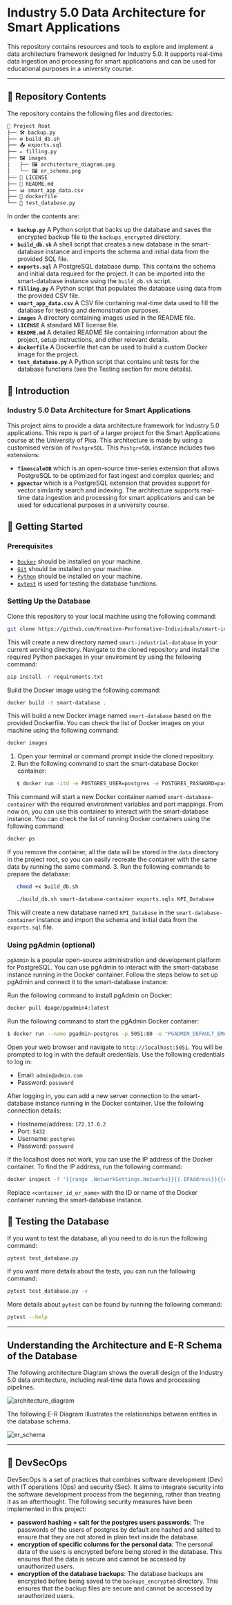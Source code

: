 # Industry 5.0 Data Architecture for Smart Applications

This repository contains resources and tools to explore and implement a data architecture framework designed for Industry 5.0. It supports real-time data ingestion and processing for smart applications and can be used for educational purposes in a university course.

---

## 📁 Repository Contents

The repository contains the following files and directories:

```bash
📂 Project Root
├── 🛠️ backup.py
├── ⚙️ build_db.sh
├── 📤 exports.sql
├── ✏️ filling.py
├── 🖼️ images
│   ├── 🖼️ architecture_diagram.png
│   └── 🖼️ er_schema.png
├── 📜 LICENSE
├── 📖 README.md
├── 📊 smart_app_data.csv
├── 🐋 dockerfile
└── 🧪 test_database.py
```

In order the contents are:

- **`backup.py`**
  A Python script that backs up the database and saves the encrypted backup file to the `backups_encrypted` directory.
- **`build_db.sh`**
  A shell script that creates a new database in the smart-database instance and imports the schema and initial data from the provided SQL file.
- **`exports.sql`**
  A PostgreSQL database dump. This contains the schema and initial data required for the project. It can be imported into the smart-database instance using the `build_db.sh` script.
- **`filling.py`**
  A Python script that populates the database using data from the provided CSV file.
- **`smart_app_data.csv`**
  A CSV file containing real-time data used to fill the database for testing and demonstration purposes.
- **`images`**
  A directory containing images used in the README file.
- **`LICENSE`**
  A standard MIT license file.
- **`README.md`**
  A detailed README file containing information about the project, setup instructions, and other relevant details.
- **`dockerfile`**
  A Dockerfile that can be used to build a custom Docker image for the project.
- **`test_database.py`**
  A Python script that contains unit tests for the database functions (see the Testing section for more details).

## 📜 Introduction

### Industry 5.0 Data Architecture for Smart Applications

This project aims to provide a data architecture framework for Industry 5.0 applications. This repo is part of a larger project for the Smart Applications course at the University of Pisa. This architecture is made by using a customised version of `PostgreSQL`. This `PostgreSQL` instance includes two extensions:

- **`TimescaleDB`** which is an open-source time-series extension that allows PostgreSQL to be optimized for fast ingest and complex queries; and
- **`pgvector`** which is a PostgreSQL extension that provides support for vector similarity search and indexing. The architecture supports real-time data ingestion and processing for smart applications and can be used for educational purposes in a university course.

## 🚀 Getting Started

### Prerequisites

- [`Docker`](https://www.docker.com/) should be installed on your machine.
- [`Git`](https://git-scm.com/) should be installed on your machine.
- [`Python`](https://www.python.org/) should be installed on your machine.
- [`pytest`](https://docs.pytest.org/en/stable/) is used for testing the database functions.

### Setting Up the Database

Clone this repository to your local machine using the following command:

```bash
git clone https://github.com/Kreative-Performative-Individuals/smart-industrial-database
```

This will create a new directory named `smart-industrial-database` in your current working directory.
Navigate to the cloned repository and install the required Python packages in your enviroment by using the following command:

```bash
pip install -r requirements.txt
```

Build the Docker image using the following command:

```bash
docker build -t smart-database .
```

This will build a new Docker image named `smart-database` based on the provided Dockerfile.
You can check the list of Docker images on your machine using the following command:

```bash
docker images
```

1. Open your terminal or command prompt inside the cloned repository.
2. Run the following command to start the smart-database Docker container:

```bash
   $ docker run -itd -e POSTGRES_USER=postgres -e POSTGRES_PASSWORD=password -p 5432:5432 -v ./data:/var/lib/postgresql/data --name smart-database-container smart-database
```

This command will start a new Docker container named `smart-database-container` with the required environment variables and port mappings. From now on, you can use this container to interact with the smart-database instance.
You can check the list of running Docker containers using the following command:

```bash
docker ps
```

If you remove the container, all the data will be stored in the `data` directory in the project root, so you can easily recreate the container with the same data by running the same command.
3. Run the following commands to prepare the database:

```bash
   chmod +x build_db.sh
```

```bash
   ./build_db.sh smart-database-container exports.sqls KPI_Database
```

This will create a new database named `KPI_Database` in the `smart-database-container` instance and import the schema and initial data from the `exports.sql` file.

### Using pgAdmin (optional)

`pgAdmin` is a popular open-source administration and development platform for PostgreSQL. You can use pgAdmin to interact with the smart-database instance running in the Docker container. Follow the steps below to set up pgAdmin and connect it to the smart-database instance:

Run the following command to install pgAdmin on Docker:

```bash
docker pull dpage/pgadmin4:latest
```

Run the following command to start the pgAdmin Docker container:

```bash
$ docker run --name pgadmin-postgres -p 5051:80 -e "PGADMIN_DEFAULT_EMAIL=admin@admin.com" -e "PGADMIN_DEFAULT_PASSWORD=password" -d dpage/pgadmin4
```

Open your web browser and navigate to `http://localhost:5051`. You will be prompted to log in with the default credentials. Use the following credentials to log in:

- Email: `admin@admin.com`
- Password: `password`

After logging in, you can add a new server connection to the smart-database instance running in the Docker container. Use the following connection details:

- Hostname/address: `172.17.0.2`
- Port: `5432`
- Username: `postgres`
- Password: `password`

If the localhost does not work, you can use the IP address of the Docker container. To find the IP address, run the following command:

```bash
docker inspect -f '{{range .NetworkSettings.Networks}}{{.IPAddress}}{{end}}' <container_id_or_name>
```

Replace `<container_id_or_name>` with the ID or name of the Docker container running the smart-database instance.

## 🧪 Testing the Database

If you want to test the database, all you need to do is run the following command:

```bash
pytest test_database.py
```

If you want more details about the tests, you can run the following command:

```bash
pytest test_database.py -v
```

More details about `pytest` can be found by running the following command:

```bash
pytest --help
```

---

## Understanding the Architecture and E-R Schema of the Database

The following architecture Diagram shows the overall design of the Industry 5.0 data architecture, including real-time data flows and processing pipelines.

![architecture_diagram](images/architecture_diagram.png)

The following E-R Diagram Illustrates the relationships between entities in the database schema.

![er_schema](images/er_schema.png)

---

## 🔐 DevSecOps

DevSecOps is a set of practices that combines software development (Dev) with IT operations (Ops) and security (Sec). It aims to integrate security into the software development process from the beginning, rather than treating it as an afterthought. The following security measures have been implemented in this project:

- **password hashing + salt for the postgres users passwords**: The passwords of the users of postgres by default are hashed and salted to ensure that they are not stored in plain text inside the database.
- **encryption of specific columns for the personal data**: The personal data of the users is encrypted before being stored in the database. This ensures that the data is secure and cannot be accessed by unauthorized users.
- **encryption of the database backups**: The database backups are encrypted before being saved to the `backups_encrypted` directory. This ensures that the backup files are secure and cannot be accessed by unauthorized users.
